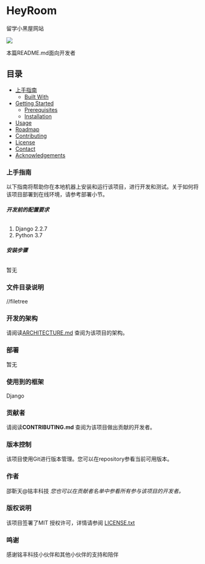 

# HeyRoom

留学小黑屋网站

![](https://img.shields.io/github/issues/shaojintian/heyroom.svg)

 本篇README.md面向开发者
 
## 目录

- [上手指南](#上手指南)
  - [Built With](#built-with)
- [Getting Started](#getting-started)
  - [Prerequisites](#prerequisites)
  - [Installation](#installation)
- [Usage](#usage)
- [Roadmap](#roadmap)
- [Contributing](#contributing)
- [License](#license)
- [Contact](#contact)
- [Acknowledgements](#acknowledgements)

### 上手指南

以下指南将帮助你在本地机器上安装和运行该项目，进行开发和测试。关于如何将该项目部署到在线环境，请参考部署小节。

###### **开发前的配置要求**

1. Django 2.2.7
2. Python 3.7

###### **安装步骤**

暂无

### 文件目录说明

//filetree



### 开发的架构 

请阅读[ARCHITECTURE.md](https://github.com/shaojintian/heyroom/blob/master/ARCHITECTURE.md) 查阅为该项目的架构。

### 部署

暂无

### 使用到的框架

Django

### 贡献者

请阅读**CONTRIBUTING.md** 查阅为该项目做出贡献的开发者。



### 版本控制

该项目使用Git进行版本管理。您可以在repository参看当前可用版本。

### 作者

邵靳天@铭丰科技
 *您也可以在贡献者名单中参看所有参与该项目的开发者。*

### 版权说明

该项目签署了MIT 授权许可，详情请参阅 [LICENSE.txt](https://github.com/shaojintian/heyroom/blob/master/LICENSE.txt)

### 鸣谢

 感谢铭丰科技小伙伴和其他小伙伴的支持和陪伴







